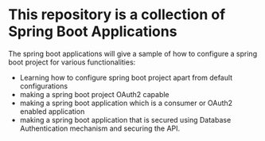 # This repository is a collection of Spring Boot Applications

 The spring boot applications will give a sample of how to configure a spring boot project for various functionalities:

* Learning how to configure spring boot project apart from default configurations
* making a spring boot project OAuth2 capable
* making a spring boot application which is a consumer or OAuth2 enabled application
* making a spring boot application that is secured using Database Authentication mechanism and securing the API.
